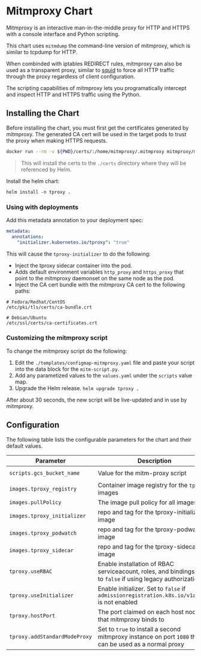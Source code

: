 # Mitmproxy Chart

Mitmproxy is an interactive man-in-the-middle proxy for HTTP and HTTPS with a console interface and Python scripting. 

This chart uses `mitmdump` the command-line version of mitmproxy, which is similar to tcpdump for HTTP.

When combinded with iptables REDIRECT rules, mitmproxy can also be used as a transparent proxy, similar to [squid](http://www.squid-cache.org/) to force all HTTP traffic through the proxy regardless of client configuration.

The scripting capabilities of mitmproxy lets you programatically intercept and inspect HTTP and HTTPS traffic using the Python.

## Installing the Chart

Before installing the chart, you must first get the certificates generated by mitmproxy. The generated CA cert will be used in the target pods to trust the proxy when making HTTPS requests.

```sh
docker run --rm -v ${PWD}/certs/:/home/mitmproxy/.mitmproxy mitmproxy/mitmproxy >/dev/null 2>&1
```

> This will install the certs to the `./certs` directory where they will be referenced by Helm.

Install the helm chart:

```
helm install -n tproxy .
```

### Using with deployments

Add this metadata annotation to your deployment spec:

```yaml
metadata:
  annotations:
    "initializer.kubernetes.io/tproxy": "true"
```

This will cause the `tproxy-initializer` to do the following:

- Inject the tproxy sidecar container into the pod.
- Adds default environment variables `http_proxy` and `https_proxy` that point to the mitmproxy daemonset on the same node as the pod.
- Inject the CA cert bundle with the mitmproxy CA cert to the following paths:

```
# Fedora/Redhat/CentOS
/etc/pki/tls/certs/ca-bundle.crt

# Debian/Ubuntu
/etc/ssl/certs/ca-certificates.crt
```

### Customizing the mitmproxy script

To change the mitmproxy script do the following:

1. Edit the `./templates/configmap-mitmproxy.yaml` file and paste your script into the data block for the `mitm-script.py`.
2. Add any parametized values to the `values.yaml` under the `scripts` value map.
3. Upgrade the Helm release. `helm upgrade tproxy .`

After about 30 seconds, the new script will be live-updated and in use by mitmproxy. 

## Configuration

The following table lists the configurable parameters for the chart and their default values.

| Parameter                            | Description                                                              | Default                                    |
| ------------------------------------ | ------------------------------------------------------------------------ | ------------------------------------------ |
| `scripts.gcs_bucket_name`            | Value for the mitm-proxy script                                          | `solutions-public-assets`                  |
| `images.tproxy_registry`             | Container image registry for the `tproxy-` images                        | `docker.io/danisla`                        |
| `images.pullPolicy`                  | The image pull policy for all images                                     | `IfNotPresent`                             |
| `images.tproxy_initializer`          | repo and tag for the tproxy-initializer image                            | `tproxy-initializer:0.1.0`                 |
| `images.tproxy_podwatch`             | repo and tag for the tproxy-podwatch image                               | `tproxy-podwatch:0.1.0`                    |
| `images.tproxy_sidecar`              | repo and tag for the tproxy-sidecar image                                | `tproxy-sidecar:0.1.0`                     |
| `tproxy.useRBAC`                     | Enable installation of RBAC serviceacount, roles, and bindings, set to `false` if using legacy authorization | `true` |
| `tproxy.useInitializer`              | Enable initializer. Set to `false` if `admissionregistration.k8s.io/v1alpha1` is not enabled | `true`                 |
| `tproxy.hostPort`                    | The port claimed on each host node that mitmproxy binds to               | `8080`                                     |
| `tproxy.addStandardModeProxy`        | Set to `true` to install a second mitmproxy instance on port `1080` that can be used as a normal proxy | `false`      |